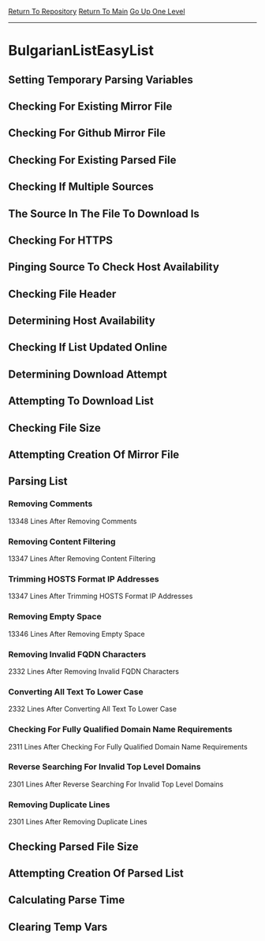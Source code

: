 [Return To Repository](https://github.com/deathbybandaid/piholeparser/)
[Return To Main](https://github.com/deathbybandaid/piholeparser/blob/master/RecentRunLogs/Mainlog.md)
[Go Up One Level](https://github.com/deathbybandaid/piholeparser/blob/master/RecentRunLogs/TopLevelScripts/30-Processing-External-Blacklists.md)
____________________________________
# BulgarianListEasyList
## Setting Temporary Parsing Variables
## Checking For Existing Mirror File
## Checking For Github Mirror File
## Checking For Existing Parsed File
## Checking If Multiple Sources
## The Source In The File To Download Is
## Checking For HTTPS
## Pinging Source To Check Host Availability
## Checking File Header
## Determining Host Availability
## Checking If List Updated Online
## Determining Download Attempt
## Attempting To Download List
## Checking File Size
## Attempting Creation Of Mirror File
## Parsing List
### Removing Comments
13348 Lines After Removing Comments
### Removing Content Filtering
13347 Lines After Removing Content Filtering
### Trimming HOSTS Format IP Addresses
13347 Lines After Trimming HOSTS Format IP Addresses
### Removing Empty Space
13346 Lines After Removing Empty Space
### Removing Invalid FQDN Characters
2332 Lines After Removing Invalid FQDN Characters
### Converting All Text To Lower Case
2332 Lines After Converting All Text To Lower Case
### Checking For Fully Qualified Domain Name Requirements
2311 Lines After Checking For Fully Qualified Domain Name Requirements
### Reverse Searching For Invalid Top Level Domains
2301 Lines After Reverse Searching For Invalid Top Level Domains
### Removing Duplicate Lines
2301 Lines After Removing Duplicate Lines
## Checking Parsed File Size
## Attempting Creation Of Parsed List
## Calculating Parse Time
## Clearing Temp Vars
